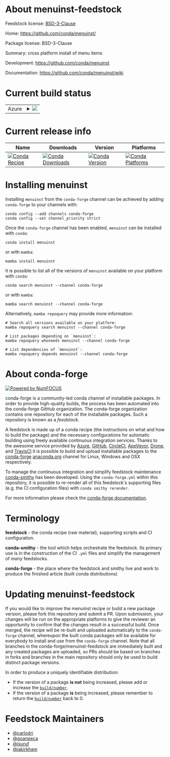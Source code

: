 About menuinst-feedstock
========================

Feedstock license: [BSD-3-Clause](https://github.com/conda-forge/menuinst-feedstock/blob/main/LICENSE.txt)

Home: https://github.com/conda/menuinst/

Package license: BSD-3-Clause

Summary: cross platform install of menu items

Development: https://github.com/conda/menuinst

Documentation: https://github.com/conda/menuinst/wiki

Current build status
====================


<table>
    
  <tr>
    <td>Azure</td>
    <td>
      <details>
        <summary>
          <a href="https://dev.azure.com/conda-forge/feedstock-builds/_build/latest?definitionId=624&branchName=main">
            <img src="https://dev.azure.com/conda-forge/feedstock-builds/_apis/build/status/menuinst-feedstock?branchName=main">
          </a>
        </summary>
        <table>
          <thead><tr><th>Variant</th><th>Status</th></tr></thead>
          <tbody><tr>
              <td>win_64_python3.10.____cpython</td>
              <td>
                <a href="https://dev.azure.com/conda-forge/feedstock-builds/_build/latest?definitionId=624&branchName=main">
                  <img src="https://dev.azure.com/conda-forge/feedstock-builds/_apis/build/status/menuinst-feedstock?branchName=main&jobName=win&configuration=win%20win_64_python3.10.____cpython" alt="variant">
                </a>
              </td>
            </tr><tr>
              <td>win_64_python3.11.____cpython</td>
              <td>
                <a href="https://dev.azure.com/conda-forge/feedstock-builds/_build/latest?definitionId=624&branchName=main">
                  <img src="https://dev.azure.com/conda-forge/feedstock-builds/_apis/build/status/menuinst-feedstock?branchName=main&jobName=win&configuration=win%20win_64_python3.11.____cpython" alt="variant">
                </a>
              </td>
            </tr><tr>
              <td>win_64_python3.12.____cpython</td>
              <td>
                <a href="https://dev.azure.com/conda-forge/feedstock-builds/_build/latest?definitionId=624&branchName=main">
                  <img src="https://dev.azure.com/conda-forge/feedstock-builds/_apis/build/status/menuinst-feedstock?branchName=main&jobName=win&configuration=win%20win_64_python3.12.____cpython" alt="variant">
                </a>
              </td>
            </tr><tr>
              <td>win_64_python3.13.____cp313</td>
              <td>
                <a href="https://dev.azure.com/conda-forge/feedstock-builds/_build/latest?definitionId=624&branchName=main">
                  <img src="https://dev.azure.com/conda-forge/feedstock-builds/_apis/build/status/menuinst-feedstock?branchName=main&jobName=win&configuration=win%20win_64_python3.13.____cp313" alt="variant">
                </a>
              </td>
            </tr><tr>
              <td>win_64_python3.9.____cpython</td>
              <td>
                <a href="https://dev.azure.com/conda-forge/feedstock-builds/_build/latest?definitionId=624&branchName=main">
                  <img src="https://dev.azure.com/conda-forge/feedstock-builds/_apis/build/status/menuinst-feedstock?branchName=main&jobName=win&configuration=win%20win_64_python3.9.____cpython" alt="variant">
                </a>
              </td>
            </tr>
          </tbody>
        </table>
      </details>
    </td>
  </tr>
</table>

Current release info
====================

| Name | Downloads | Version | Platforms |
| --- | --- | --- | --- |
| [![Conda Recipe](https://img.shields.io/badge/recipe-menuinst-green.svg)](https://anaconda.org/conda-forge/menuinst) | [![Conda Downloads](https://img.shields.io/conda/dn/conda-forge/menuinst.svg)](https://anaconda.org/conda-forge/menuinst) | [![Conda Version](https://img.shields.io/conda/vn/conda-forge/menuinst.svg)](https://anaconda.org/conda-forge/menuinst) | [![Conda Platforms](https://img.shields.io/conda/pn/conda-forge/menuinst.svg)](https://anaconda.org/conda-forge/menuinst) |

Installing menuinst
===================

Installing `menuinst` from the `conda-forge` channel can be achieved by adding `conda-forge` to your channels with:

```
conda config --add channels conda-forge
conda config --set channel_priority strict
```

Once the `conda-forge` channel has been enabled, `menuinst` can be installed with `conda`:

```
conda install menuinst
```

or with `mamba`:

```
mamba install menuinst
```

It is possible to list all of the versions of `menuinst` available on your platform with `conda`:

```
conda search menuinst --channel conda-forge
```

or with `mamba`:

```
mamba search menuinst --channel conda-forge
```

Alternatively, `mamba repoquery` may provide more information:

```
# Search all versions available on your platform:
mamba repoquery search menuinst --channel conda-forge

# List packages depending on `menuinst`:
mamba repoquery whoneeds menuinst --channel conda-forge

# List dependencies of `menuinst`:
mamba repoquery depends menuinst --channel conda-forge
```


About conda-forge
=================

[![Powered by
NumFOCUS](https://img.shields.io/badge/powered%20by-NumFOCUS-orange.svg?style=flat&colorA=E1523D&colorB=007D8A)](https://numfocus.org)

conda-forge is a community-led conda channel of installable packages.
In order to provide high-quality builds, the process has been automated into the
conda-forge GitHub organization. The conda-forge organization contains one repository
for each of the installable packages. Such a repository is known as a *feedstock*.

A feedstock is made up of a conda recipe (the instructions on what and how to build
the package) and the necessary configurations for automatic building using freely
available continuous integration services. Thanks to the awesome service provided by
[Azure](https://azure.microsoft.com/en-us/services/devops/), [GitHub](https://github.com/),
[CircleCI](https://circleci.com/), [AppVeyor](https://www.appveyor.com/),
[Drone](https://cloud.drone.io/welcome), and [TravisCI](https://travis-ci.com/)
it is possible to build and upload installable packages to the
[conda-forge](https://anaconda.org/conda-forge) [anaconda.org](https://anaconda.org/)
channel for Linux, Windows and OSX respectively.

To manage the continuous integration and simplify feedstock maintenance
[conda-smithy](https://github.com/conda-forge/conda-smithy) has been developed.
Using the ``conda-forge.yml`` within this repository, it is possible to re-render all of
this feedstock's supporting files (e.g. the CI configuration files) with ``conda smithy rerender``.

For more information please check the [conda-forge documentation](https://conda-forge.org/docs/).

Terminology
===========

**feedstock** - the conda recipe (raw material), supporting scripts and CI configuration.

**conda-smithy** - the tool which helps orchestrate the feedstock.
                   Its primary use is in the construction of the CI ``.yml`` files
                   and simplify the management of *many* feedstocks.

**conda-forge** - the place where the feedstock and smithy live and work to
                  produce the finished article (built conda distributions)


Updating menuinst-feedstock
===========================

If you would like to improve the menuinst recipe or build a new
package version, please fork this repository and submit a PR. Upon submission,
your changes will be run on the appropriate platforms to give the reviewer an
opportunity to confirm that the changes result in a successful build. Once
merged, the recipe will be re-built and uploaded automatically to the
`conda-forge` channel, whereupon the built conda packages will be available for
everybody to install and use from the `conda-forge` channel.
Note that all branches in the conda-forge/menuinst-feedstock are
immediately built and any created packages are uploaded, so PRs should be based
on branches in forks and branches in the main repository should only be used to
build distinct package versions.

In order to produce a uniquely identifiable distribution:
 * If the version of a package **is not** being increased, please add or increase
   the [``build/number``](https://docs.conda.io/projects/conda-build/en/latest/resources/define-metadata.html#build-number-and-string).
 * If the version of a package **is** being increased, please remember to return
   the [``build/number``](https://docs.conda.io/projects/conda-build/en/latest/resources/define-metadata.html#build-number-and-string)
   back to 0.

Feedstock Maintainers
=====================

* [@carlodri](https://github.com/carlodri/)
* [@goanpeca](https://github.com/goanpeca/)
* [@isuruf](https://github.com/isuruf/)
* [@jakirkham](https://github.com/jakirkham/)

